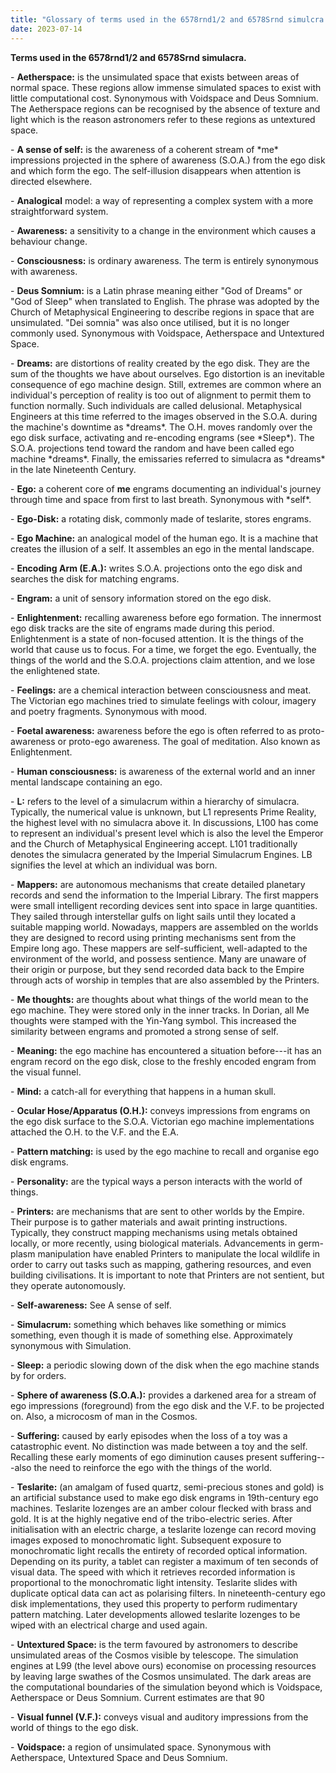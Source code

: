 ```yaml
---
title: "Glossary of terms used in the 6578rnd1/2 and 6578Srnd simulcra."
date: 2023-07-14
---
```

**Terms used in the 6578rnd1/2 and 6578Srnd simulacra.**

\- **Aetherspace:** is the unsimulated space that exists between areas
of normal space. These regions allow immense simulated spaces to exist
with little computational cost. Synonymous with Voidspace and Deus
Somnium. The Aetherspace regions can be recognised by the absence of
texture and light which is the reason astronomers refer to these regions
as untextured space.

\- **A sense of self:** is the awareness of a coherent stream of \*me\*
impressions projected in the sphere of awareness (S.O.A.) from the ego
disk and which form the ego. The self-illusion disappears when attention
is directed elsewhere.

\- **Analogical** model: a way of representing a complex system with a
more straightforward system.

\- **Awareness:** a sensitivity to a change in the environment which
causes a behaviour change.

\- **Consciousness:** is ordinary awareness. The term is entirely
synonymous with awareness.

\- **Deus Somnium:** is a Latin phrase meaning either \"God of Dreams\"
or \"God of Sleep\" when translated to English. The phrase was adopted
by the Church of Metaphysical Engineering to describe regions in space
that are unsimulated. \"Dei somnia\" was also once utilised, but it is
no longer commonly used. Synonymous with Voidspace, Aetherspace and
Untextured Space.

\- **Dreams:** are distortions of reality created by the ego disk. They
are the sum of the thoughts we have about ourselves. Ego distortion is
an inevitable consequence of ego machine design. Still, extremes are
common where an individual's perception of reality is too out of
alignment to permit them to function normally. Such individuals are
called delusional. Metaphysical Engineers at this time referred to the
images observed in the S.O.A. during the machine's downtime as
\*dreams\*. The O.H. moves randomly over the ego disk surface,
activating and re-encoding engrams (see \*Sleep\*). The S.O.A.
projections tend toward the random and have been called ego machine
\*dreams\*. Finally, the emissaries referred to simulacra as \*dreams\*
in the late Nineteenth Century.

\- **Ego:** a coherent core of **me** engrams documenting an
individual's journey through time and space from first to last breath.
Synonymous with \*self\*.

\- **Ego-Disk:** a rotating disk, commonly made of teslarite, stores
engrams.

\- **Ego Machine:** an analogical model of the human ego. It is a
machine that creates the illusion of a self. It assembles an ego in the
mental landscape.

\- **Encoding Arm (E.A.):** writes S.O.A. projections onto the ego disk
and searches the disk for matching engrams.

\- **Engram:** a unit of sensory information stored on the ego disk.

\- **Enlightenment:** recalling awareness before ego formation. The
innermost ego disk tracks are the site of engrams made during this
period. Enlightenment is a state of non-focused attention. It is the
things of the world that cause us to focus. For a time, we forget the
ego. Eventually, the things of the world and the S.O.A. projections
claim attention, and we lose the enlightened state.

\- **Feelings:** are a chemical interaction between consciousness and
meat. The Victorian ego machines tried to simulate feelings with colour,
imagery and poetry fragments. Synonymous with mood.

\- **Foetal awareness:** awareness before the ego is often referred to
as proto-awareness or proto-ego awareness. The goal of meditation. Also
known as Enlightenment.

\- **Human consciousness:** is awareness of the external world and an
inner mental landscape containing an ego.

\- **L:** refers to the level of a simulacrum within a hierarchy of
simulacra. Typically, the numerical value is unknown, but L1 represents
Prime Reality, the highest level with no simulacra above it. In
discussions, L100 has come to represent an individual's present level
which is also the level the Emperor and the Church of Metaphysical
Engineering accept. L101 traditionally denotes the simulacra generated
by the Imperial Simulacrum Engines. LB signifies the level at which an
individual was born.

\- **Mappers:** are autonomous mechanisms that create detailed planetary
records and send the information to the Imperial Library. The first
mappers were small intelligent recording devices sent into space in
large quantities. They sailed through interstellar gulfs on light sails
until they located a suitable mapping world. Nowadays, mappers are
assembled on the worlds they are designed to record using printing
mechanisms sent from the Empire long ago. These mappers are
self-sufficient, well-adapted to the environment of the world, and
possess sentience. Many are unaware of their origin or purpose, but they
send recorded data back to the Empire through acts of worship in temples
that are also assembled by the Printers.

\- **Me thoughts:** are thoughts about what things of the world mean to
the ego machine. They were stored only in the inner tracks. In Dorian,
all Me thoughts were stamped with the Yin-Yang symbol. This increased
the similarity between engrams and promoted a strong sense of self.

\- **Meaning:** the ego machine has encountered a situation before---it
has an engram record on the ego disk, close to the freshly encoded
engram from the visual funnel.

\- **Mind:** a catch-all for everything that happens in a human skull.

\- **Ocular Hose/Apparatus (O.H.):** conveys impressions from engrams on
the ego disk surface to the S.O.A. Victorian ego machine implementations
attached the O.H. to the V.F. and the E.A.

\- **Pattern matching:** is used by the ego machine to recall and
organise ego disk engrams.

\- **Personality:** are the typical ways a person interacts with the
world of things.

\- **Printers:** are mechanisms that are sent to other worlds by the
Empire. Their purpose is to gather materials and await printing
instructions. Typically, they construct mapping mechanisms using metals
obtained locally, or more recently, using biological materials.
Advancements in germ-plasm manipulation have enabled Printers to
manipulate the local wildlife in order to carry out tasks such as
mapping, gathering resources, and even building civilisations. It is
important to note that Printers are not sentient, but they operate
autonomously.

\- **Self-awareness:** See A sense of self.

\- **Simulacrum:** something which behaves like something or mimics
something, even though it is made of something else. Approximately
synonymous with Simulation.

\- **Sleep:** a periodic slowing down of the disk when the ego machine
stands by for orders.

\- **Sphere of awareness (S.O.A.):** provides a darkened area for a
stream of ego impressions (foreground) from the ego disk and the V.F. to
be projected on. Also, a microcosm of man in the Cosmos.

\- **Suffering:** caused by early episodes when the loss of a toy was a
catastrophic event. No distinction was made between a toy and the self.
Recalling these early moments of ego diminution causes present
suffering---also the need to reinforce the ego with the things of the
world.

\- **Teslarite:** (an amalgam of fused quartz, semi-precious stones and
gold) is an artificial substance used to make ego disk engrams in
19th-century ego machines. Teslarite lozenges are an amber colour
flecked with brass and gold. It is at the highly negative end of the
tribo-electric series. After initialisation with an electric charge, a
teslarite lozenge can record moving images exposed to monochromatic
light. Subsequent exposure to monochromatic light recalls the entirety
of recorded optical information. Depending on its purity, a tablet can
register a maximum of ten seconds of visual data. The speed with which
it retrieves recorded information is proportional to the monochromatic
light intensity. Teslarite slides with duplicate optical data can act as
polarising filters. In nineteenth-century ego disk implementations, they
used this property to perform rudimentary pattern matching. Later
developments allowed teslarite lozenges to be wiped with an electrical
charge and used again.

\- **Untextured Space:** is the term favoured by astronomers to describe
unsimulated areas of the Cosmos visible by telescope. The simulation
engines at L99 (the level above ours) economise on processing resources
by leaving large swathes of the Cosmos unsimulated. The dark areas are
the computational boundaries of the simulation beyond which is
Voidspace, Aetherspace or Deus Somnium. Current estimates are that 90

\- **Visual funnel (V.F.):** conveys visual and auditory impressions
from the world of things to the ego disk.

\- **Voidspace:** a region of unsimulated space. Synonymous with
Aetherspace, Untextured Space and Deus Somnium.

